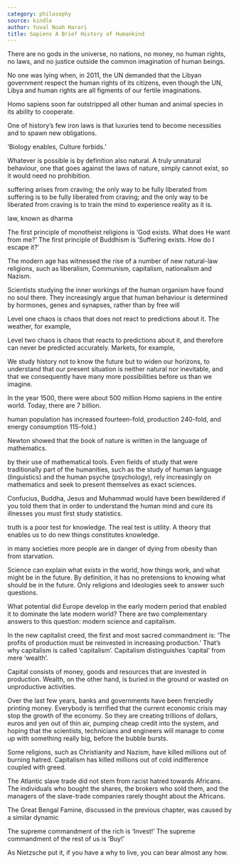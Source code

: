 ```yaml
---
category: philosophy
source: kindle
author: Yuval Noah Harari
title: Sapiens A Brief History of Humankind
---
```





There are no gods in the universe, no nations, no money, no human rights, no
laws, and no justice outside the common imagination of human beings.

No one was lying when, in 2011, the UN demanded that the Libyan government
respect the human rights of its citizens, even though the UN, Libya and human
rights are all figments of our fertile imaginations.

Homo sapiens soon far outstripped all other human and animal species in its
ability to cooperate.

One of history’s few iron laws is that luxuries tend to become necessities and
to spawn new obligations.

‘Biology enables, Culture forbids.’

Whatever is possible is by definition also natural. A truly unnatural
behaviour, one that goes against the laws of nature, simply cannot exist, so it
would need no prohibition.

suffering arises from craving; the only way to be fully liberated from
suffering is to be fully liberated from craving; and the only way to be
liberated from craving is to train the mind to experience reality as it is.

law, known as dharma

The first principle of monotheist religions is ‘God exists. What does He want
from me?’ The first principle of Buddhism is ‘Suffering exists. How do I escape
it?’

The modern age has witnessed the rise of a number of new natural-law religions,
such as liberalism, Communism, capitalism, nationalism and Nazism.

Scientists studying the inner workings of the human organism have found no soul
there. They increasingly argue that human behaviour is determined by hormones,
genes and synapses, rather than by free will

Level one chaos is chaos that does not react to predictions about it. The
weather, for example,

Level two chaos is chaos that reacts to predictions about it, and therefore can
never be predicted accurately. Markets, for example,

We study history not to know the future but to widen our horizons, to
understand that our present situation is neither natural nor inevitable, and
that we consequently have many more possibilities before us than we imagine.

In the year 1500, there were about 500 million Homo sapiens in the entire
world. Today, there are 7 billion.

human population has increased fourteen-fold, production 240-fold, and energy
consumption 115-fold.)

Newton showed that the book of nature is written in the language of
mathematics.

by their use of mathematical tools. Even fields of study that were
traditionally part of the humanities, such as the study of human language
(linguistics) and the human psyche (psychology), rely increasingly on
mathematics and seek to present themselves as exact sciences.

Confucius, Buddha, Jesus and Muhammad would have been bewildered if you told
them that in order to understand the human mind and cure its illnesses you must
first study statistics.

truth is a poor test for knowledge. The real test is utility. A theory that
enables us to do new things constitutes knowledge.

in many societies more people are in danger of dying from obesity than from
starvation.

Science can explain what exists in the world, how things work, and what might
be in the future. By definition, it has no pretensions to knowing what should
be in the future. Only religions and ideologies seek to answer such questions.

What potential did Europe develop in the early modern period that enabled it to
dominate the late modern world? There are two complementary answers to this
question: modern science and capitalism.

In the new capitalist creed, the first and most sacred commandment is: ‘The
profits of production must be reinvested in increasing production.’ That’s why
capitalism is called ‘capitalism’. Capitalism distinguishes ‘capital’ from mere
‘wealth’.

Capital consists of money, goods and resources that are invested in production.
Wealth, on the other hand, is buried in the ground or wasted on unproductive
activities.

Over the last few years, banks and governments have been frenziedly printing
money. Everybody is terrified that the current economic crisis may stop the
growth of the economy. So they are creating trillions of dollars, euros and yen
out of thin air, pumping cheap credit into the system, and hoping that the
scientists, technicians and engineers will manage to come up with something
really big, before the bubble bursts.

Some religions, such as Christianity and Nazism, have killed millions out of
burning hatred. Capitalism has killed millions out of cold indifference coupled
with greed.

The Atlantic slave trade did not stem from racist hatred towards Africans. The
individuals who bought the shares, the brokers who sold them, and the managers
of the slave-trade companies rarely thought about the Africans.

The Great Bengal Famine, discussed in the previous chapter, was caused by a
similar dynamic

The supreme commandment of the rich is ‘Invest!’ The supreme commandment of the
rest of us is ‘Buy!’

As Nietzsche put it, if you have a why to live, you can bear almost any how.
